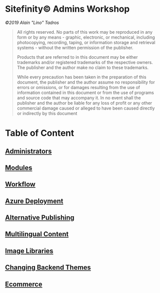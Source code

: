 Sitefinity© Admins Workshop
========================================

*©2019 Alain "Lino" Tadros*
>
> All rights reserved. No parts of this work may be reproduced in any
> form or by any means - graphic, electronic, or mechanical, including
> photocopying, recording, taping, or information storage and retrieval
> systems - without the written permission of the publisher.
>
> Products that are referred to in this document may be either
> trademarks and/or registered trademarks of the respective owners. The
> publisher and the author make no claim to these trademarks.
>
> While every precaution has been taken in the preparation of this
> document, the publisher and the author assume no responsibility for
> errors or omissions, or for damages resulting from the use of
> information contained in this document or from the use of programs and
> source code that may accompany it. In no event shall the publisher and
> the author be liable for any loss of profit or any other commercial
> damage caused or alleged to have been caused directly or indirectly by
> this document


Table of Content
================

[Administrators](./Administrators/readme.md)
-------------------------------------------

[Modules](./Modules/readme.md)
-----------------------------

[Workflow](./Workflow/readme.md)
-------------------------------

[Azure Deployment](./Azure%20Deployment/readme.md)
-------------------------------------

[Alternative Publishing](./Alternative%20Publishing/readme.md)
-------------------------------------------------

[Multilingual Content](./Multilingual/readme.md)
---------------------------------------------

[Image Libraries](./Image%20Libraries/readme.md)
-----------------------------------

[Changing Backend Themes](./Backend%20Themes/readme.md)
--------------------------------------------------

[Ecommerce](./ECommerce/readme.md)
-----------------------
